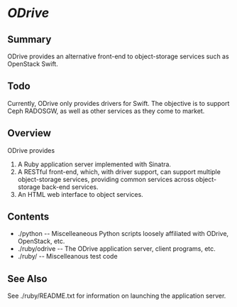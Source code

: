 
<!--![ODrive](./images/ODrive.png "ODrive")-->
*ODrive*
========

Summary
-------

ODrive provides an alternative front-end to object-storage services
such as OpenStack Swift.

Todo
----

Currently, ODrive only provides drivers for Swift.  The objective is to
support Ceph RADOSGW, as well as other services as they come to market.

Overview
--------

ODrive provides
  1. A Ruby application server implemented with Sinatra.
  2. A RESTful front-end, which, with driver support, can
     support multiple object-storage services, providing
     common services across object-storage back-end services.
  3. An HTML web interface to object services.

Contents
--------

* ./python -- Miscelleaneous Python scripts loosely affiliated with ODrive, OpenStack, etc.
* ./ruby/odrive -- The ODrive application server, client programs, etc.
* ./ruby/<other> -- Miscelleanous test code

See Also
--------

See ./ruby/README.txt for information on launching the application server.


